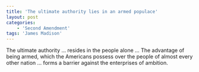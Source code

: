 ```yaml
---
title: 'The ultimate authority lies in an armed populace'
layout: post
categories:
    - 'Second Amendment'
tags: 'James Madison'
---
```


The ultimate authority … resides in the people alone … The advantage of being armed, which the Americans possess over the people of almost every other nation … forms a barrier against the enterprises of ambition.
